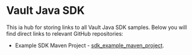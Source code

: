 # Vault Java SDK
This ia hub for storing links to all Vault Java SDK samples. Below you will find direct links to relevant GitHub repositories:

* Example SDK Maven Project - [sdk_example_maven_project](https://github.com/VeevaDevSupport/sdk_example_maven_project).
